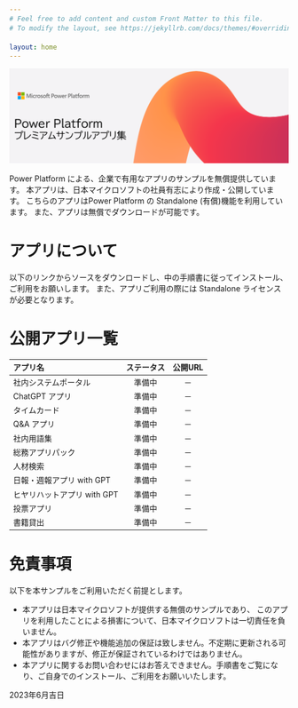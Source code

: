 ```yaml
---
# Feel free to add content and custom Front Matter to this file.
# To modify the layout, see https://jekyllrb.com/docs/themes/#overriding-theme-defaults

layout: home
---
```

<!-- 画像の表示サンプル -->

![Power Platform プレミアムサンプル集](Title.png) 

Power Platform による、企業で有用なアプリのサンプルを無償提供しています。
本アプリは、日本マイクロソフトの社員有志により作成・公開しています。
こちらのアプリはPower Platform の Standalone (有償)機能を利用しています。
また、アプリは無償でダウンロードが可能です。

# アプリについて
以下のリンクからソースをダウンロードし、中の手順書に従ってインストール、ご利用をお願いします。
また、アプリご利用の際には Standalone ライセンスが必要となります。

# 公開アプリ一覧
| アプリ名   | ステータス | 公開URL   |
| :------- | :-----: | :-------: |
| 社内システムポータル    | 準備中   |   －  |
| ChatGPT アプリ    | 準備中   |   －  |
| タイムカード    | 準備中   |   －  |
| Q&A アプリ    | 準備中   |   －  |
| 社内用語集    | 準備中   |   －  |
| 総務アプリパック    | 準備中   |   －  |
| 人材検索    | 準備中   |   －  |
| 日報・週報アプリ with GPT    | 準備中   |   －  |
| ヒヤリハットアプリ with GPT    | 準備中   |   －  |
| 投票アプリ    | 準備中   |   －  |
| 書籍貸出    | 準備中   |   －  |



# 免責事項
以下を本サンプルをご利用いただく前提とします。

- 本アプリは日本マイクロソフトが提供する無償のサンプルであり、
このアプリを利用したことによる損害について、日本マイクロソフトは一切責任を負いません。
- 本アプリはバグ修正や機能追加の保証は致しません。不定期に更新される可能性がありますが、修正が保証されているわけではありません。
- 本アプリに関するお問い合わせにはお答えできません。手順書をご覧になり、ご自身でのインストール、ご利用をお願いいたします。

2023年6月吉日
